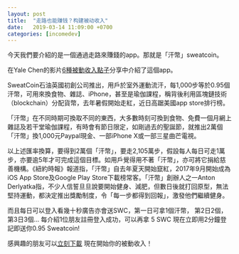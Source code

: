 ```yaml
---
layout: post
title:  "走路也能赚钱？构建被动收入"
date:   2019-03-14 11:09:00 +0700
categories: [incomedev]
---
```

今天我們要介紹的是一個通過走路來賺錢的app。那就是「汗幣」sweatcoin。



在Yale Chen的影片[6種被動收入點子](https://www.youtube.com/watch?v=Myvtsyn77NM)分享中介紹了這個app。

SweatCoin石油英國初創公司推出，用戶於室外運動流汗，每1,000步等於0.95個汗幣，可用來換食物、雜誌、iPhone，甚至是瑜伽課程，稱背後利用區塊鏈技術（blockchain）分配貨幣，去年暑假開始走紅，近日高踞美國app store排行榜。

「汗幣」在不同時期可換取不同的東西，大多數時刻可換到食物、免費一個月網上雜誌及若干堂瑜伽課程，有時會有節日限定，如剛過去的聖誕節，就推出2萬個「汗幣」換1,000元Paypal現金、一部iPhone X或一部三星曲芒電視。

以上述匯率換算，要得到2萬個「汗幣」，要走2,105萬步，假設每人每日可走1萬步，亦要逾5年才可完成這個目標。如用戶覺得用不著「汗幣」，亦可將它捐給慈善機構。《紐約時報》報道指，「汗幣」自去年夏天開始竄紅，2017年9月開始成為iOS App Store及Google Play Store下載榜常客。「汗幣」創辦人之一Anton Derlyatka指，不少人信誓旦旦說要開始健身、減肥，但數日後就打回原型，無法堅持運動，都決定推出獎勵制度，令「每一步都得到回報」，激發他們繼續健身。

而且每日可以登入看幾十秒廣告亦會送SWC，第一日可拿1個汗幣， 第2日2個，第3日3個…
每介紹1位朋友註冊登入成功，可以再拿 5 SWC
現在立即用2分鐘登記即送你0.95 Sweatcoin!

感興趣的朋友可以[立刻下載](https://sweatcoinapp.uk/i/yutian) 現在開始你的被動收入！